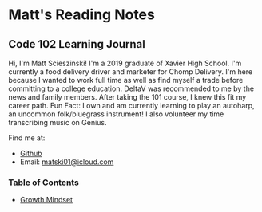 # Matt's Reading Notes

## Code 102 Learning Journal

Hi, I'm Matt Scieszinski! I'm a 2019 graduate of Xavier High School. I'm currently a food delivery driver and marketer for Chomp Delivery. I'm here because I wanted to work full time as well as find myself a trade before committing to a college education. DeltaV was recommended to me by the news and family members. After taking the 101 course, I knew this fit my career path. Fun Fact: I own and am currently learning to play an autoharp, an uncommon folk/bluegrass instrument! I also volunteer my time transcribing music on Genius.


Find me at:
- [Github](https://github.com/ScieszinskiMatt)
- Email: matski01@icloud.com
 
 ### Table of Contents
   - [Growth Mindset](/GrowthMindset.md)
